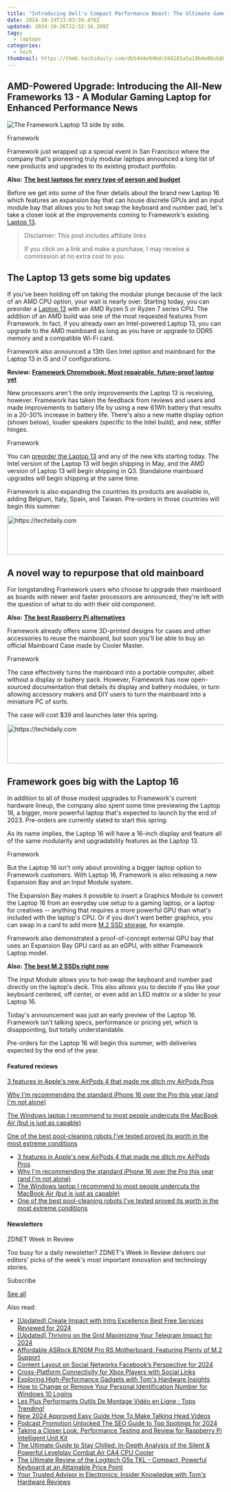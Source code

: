 ```yaml
---
title: "Introducing Dell's Compact Performance Beast: The Ultimate Gamer Laptop That Takes Workplaces by Storm"
date: 2024-10-19T23:03:59.476Z
updated: 2024-10-26T22:52:34.289Z
tags:
  - laptops
categories:
  - tech
thumbnail: https://thmb.techidaily.com/db54d4e94bdc568181a5a19bde06cb60cc627002afae7c9a75d3a396e9c852b9.JPG
---
```


## AMD-Powered Upgrade: Introducing the All-New Frameworks 13 - A Modular Gaming Laptop for Enhanced Performance  News

![The Framework Laptop 13 side by side.](https://www.zdnet.com/a/img/resize/92c0774f0ff7ec8b590771890c069a475f0d015b/2023/03/23/7450bf5e-f826-4138-ac55-fccc95d36e7f/framework-laptop-13-side-by-side.jpg?auto=webp&width=1280)

Framework

Framework just wrapped up a special event in San Francisco where the company that's pioneering truly modular laptops announced a long list of new products and upgrades to its existing product portfolio. 

**Also:** [**The best laptops for every type of person and budget**](https://www.zdnet.com/article/best-laptop/)

Before we get into some of the finer details about the brand new Laptop 16 which features an expansion bay that can house discrete GPUs and an input module bay that allows you to hot swap the keyboard and number pad, let's take a closer look at the improvements coming to Framework's existing [Laptop 13](https://frame.work/laptop-12-gen-intel). 

>  Disclaimer: This post includes affiliate links
>
>  If you click on a link and make a purchase, I may receive a commission at no extra cost to you.
>

## The Laptop 13 gets some big updates

If you've been holding off on taking the modular plunge because of the lack of an AMD CPU option, your wait is nearly over. Starting today, you can preorder a [Laptop 13](https://frame.work/laptop-12-gen-intel) with an AMD Ryzen 5 or Ryzen 7 series CPU. The addition of an AMD build was one of the most requested features from Framework. In fact, if you already own an Intel-powered Laptop 13, you can upgrade to the AMD mainboard as long as you have or upgrade to DDR5 memory and a compatible Wi-Fi card. 

Framework also announced a 13th Gen Intel option and mainboard for the Laptop 13 in i5 and i7 configurations. 

**Review:** [**Framework Chromebook: Most repairable, future-proof laptop yet**](https://www.zdnet.com/article/framework-chromebook-review-the-most-repairable-future-proof-laptop-yet/)

New processors aren't the only improvements the Laptop 13 is receiving, however. Framework has taken the feedback from reviews and users and made improvements to battery life by using a new 61Wh battery that results in a 20-30% increase in battery life. There's also a new matte display option (shown below), louder speakers (specific to the Intel build), and new, stiffer hinges. 

Framework

You can [preorder the Laptop 13](https://frame.work/marketplace) and any of the new kits starting today. The Intel version of the Laptop 13 will begin shipping in May, and the AMD version of Laptop 13 will begin shipping in Q3\. Standalone mainboard upgrades will begin shipping at the same time. 

Framework is also expanding the countries its products are available in, adding Belgium, Italy, Spain, and Taiwan. Pre-orders in those countries will begin this summer. 

<!-- affiliate ads begin -->
<a href="https://appsumo.8odi.net/c/5597632/2082532/7443" target="_top" id="2082532">
  <img src="//a.impactradius-go.com/display-ad/7443-2082532" border="0" alt="https://techidaily.com" width="728" height="90"/>
</a>
<img height="0" width="0" src="https://appsumo.8odi.net/i/5597632/2082532/7443" style="position:absolute;visibility:hidden;" border="0" />
<!-- affiliate ads end -->

## A novel way to repurpose that old mainboard

For longstanding Framework users who choose to upgrade their mainboard as boards with newer and faster processors are announced, they're left with the question of what to do with their old component. 

**Also:** [**The best Raspberry Pi alternatives**](https://www.zdnet.com/article/best-raspberry-pi-alternative/)

Framework already offers some 3D-printed designs for cases and other accessories to reuse the mainboard, but soon you'll be able to buy an official Mainboard Case made by Cooler Master. 

Framework

The case effectively turns the mainboard into a portable computer, albeit without a display or battery pack. However, Framework has now open-sourced documentation that details its display and battery modules, in turn allowing accessory makers and DIY users to turn the mainboard into a miniature PC of sorts. 

The case will cost $39 and launches later this spring. 

<!-- affiliate ads begin -->
<a href="https://appsumo.8odi.net/c/5597632/2130870/7443" target="_top" id="2130870">
  <img src="//a.impactradius-go.com/display-ad/7443-2130870" border="0" alt="https://techidaily.com" width="728" height="90"/>
</a>
<img height="0" width="0" src="https://appsumo.8odi.net/i/5597632/2130870/7443" style="position:absolute;visibility:hidden;" border="0" />
<!-- affiliate ads end -->

## Framework goes big with the Laptop 16

In addition to all of those modest upgrades to Framework's current hardware lineup, the company also spent some time previewing the Laptop 16, a bigger, more powerful laptop that's expected to launch by the end of 2023\. Pre-orders are currently slated to start this spring. 

As its name implies, the Laptop 16 will have a 16-inch display and feature all of the same modularity and upgradability features as the Laptop 13\. 

Framework

But the Laptop 16 isn't only about providing a bigger laptop option to Framework customers. With Laptop 16, Framework is also releasing a new Expansion Bay and an Input Module system. 

The Expansion Bay makes it possible to insert a Graphics Module to convert the Laptop 16 from an everyday use setup to a gaming laptop, or a laptop for creatives -- anything that requires a more powerful GPU than what's included with the laptop's CPU. Or if you don't want better graphics, you can swap in a card to add more [M.2 SSD storage](https://www.zdnet.com/article/best-m2-ssd/), for example. 

Framework also demonstrated a proof-of-concept external GPU bay that uses an Expansion Bay GPU card as an eGPU, with either Framework Laptop model. 

**Also:** [**The best M.2 SSDs right now**](https://www.zdnet.com/article/best-m2-ssd/)

The Input Module allows you to hot-swap the keyboard and number pad directly on the laptop's deck. This also allows you to decide if you like your keyboard centered, off center, or even add an LED matrix or a slider to your Laptop 16\. 

Today's announcement was just an early preview of the Laptop 16\. Framework isn't talking specs, performance or pricing yet, which is disappointing, but totally understandable. 

Pre-orders for the Laptop 16 will begin this summer, with deliveries expected by the end of the year. 

#### Featured reviews

[3 features in Apple's new AirPods 4 that made me ditch my AirPods Pros](https://www.zdnet.com/article/3-features-in-apples-new-airpods-4-that-made-me-ditch-my-airpods-pros/ "3 features in Apple's new AirPods 4 that made me ditch my AirPods Pros")

[Why I'm recommending the standard iPhone 16 over the Pro this year (and I'm not alone)](https://www.zdnet.com/article/why-im-recommending-the-standard-iphone-16-over-the-pro-this-year-and-im-not-alone/ "Why I'm recommending the standard iPhone 16 over the Pro this year (and I'm not alone)")

[The Windows laptop I recommend to most people undercuts the MacBook Air (but is just as capable)](https://www.zdnet.com/article/the-windows-laptop-i-recommend-to-most-people-undercuts-the-macbook-air-but-is-just-as-capable/ "The Windows laptop I recommend to most people undercuts the MacBook Air (but is just as capable)")

[One of the best pool-cleaning robots I've tested proved its worth in the most extreme conditions](https://www.zdnet.com/article/one-of-the-best-pool-cleaning-robots-ive-tested-is-450-off-for-prime-day/ "One of the best pool-cleaning robots I've tested proved its worth in the most extreme conditions")

* [3 features in Apple's new AirPods 4 that made me ditch my AirPods Pros](https://www.zdnet.com/article/3-features-in-apples-new-airpods-4-that-made-me-ditch-my-airpods-pros/ "3 features in Apple's new AirPods 4 that made me ditch my AirPods Pros")
* [Why I'm recommending the standard iPhone 16 over the Pro this year (and I'm not alone)](https://www.zdnet.com/article/why-im-recommending-the-standard-iphone-16-over-the-pro-this-year-and-im-not-alone/ "Why I'm recommending the standard iPhone 16 over the Pro this year (and I'm not alone)")
* [The Windows laptop I recommend to most people undercuts the MacBook Air (but is just as capable)](https://www.zdnet.com/article/the-windows-laptop-i-recommend-to-most-people-undercuts-the-macbook-air-but-is-just-as-capable/ "The Windows laptop I recommend to most people undercuts the MacBook Air (but is just as capable)")
* [One of the best pool-cleaning robots I've tested proved its worth in the most extreme conditions](https://www.zdnet.com/article/one-of-the-best-pool-cleaning-robots-ive-tested-is-450-off-for-prime-day/ "One of the best pool-cleaning robots I've tested proved its worth in the most extreme conditions")

#### Newsletters

ZDNET Week in Review

Too busy for a daily newsletter? ZDNET's Week in Review delivers our editors' picks of the week's most important innovation and technology stories.

 Subscribe

[See all](https://www.zdnet.com/newsletters/)

<ins class="adsbygoogle"
     style="display:block"
     data-ad-format="autorelaxed"
     data-ad-client="ca-pub-7571918770474297"
     data-ad-slot="1223367746"></ins>

<ins class="adsbygoogle"
     style="display:block"
     data-ad-client="ca-pub-7571918770474297"
     data-ad-slot="8358498916"
     data-ad-format="auto"
     data-full-width-responsive="true"></ins>

<span class="atpl-alsoreadstyle">Also read:</span>
<div><ul>
<li><a href="https://facebook-video-share.techidaily.com/updated-create-impact-with-intro-excellence-best-free-services-reviewed-for-2024/"><u>[Updated] Create Impact with Intro Excellence Best Free Services Reviewed for 2024</u></a></li>
<li><a href="https://fox-access.techidaily.com/updated-thriving-on-the-grid-maximizing-your-telegram-impact-for-2024/"><u>[Updated] Thriving on the Grid Maximizing Your Telegram Impact for 2024</u></a></li>
<li><a href="https://hardware-reviews.techidaily.com/affordable-asrock-b760m-pro-rs-motherboard-featuring-plenty-of-m2-support/"><u>Affordable ASRock B760M Pro RS Motherboard: Featuring Plenty of M.2 Support</u></a></li>
<li><a href="https://facebook-video-files.techidaily.com/content-layout-on-social-networks-facebooks-perspective-for-2024/"><u>Content Layout on Social Networks Facebook’s Perspective for 2024</u></a></li>
<li><a href="https://facebook.techidaily.com/cross-platform-connectivity-for-xbox-players-with-social-links/"><u>Cross-Platform Connectivity for Xbox Players with Social Links</u></a></li>
<li><a href="https://hardware-reviews.techidaily.com/exploring-high-performance-gadgets-with-toms-hardware-insights/"><u>Exploring High-Performance Gadgets with Tom's Hardware Insights</u></a></li>
<li><a href="https://techtrends.techidaily.com/how-to-change-or-remove-your-personal-identification-number-for-windows-10-logins/"><u>How to Change or Remove Your Personal Identification Number for Windows 10 Logins</u></a></li>
<li><a href="https://win-amazing.techidaily.com/les-plus-performants-outils-de-montage-video-en-ligne-tops-trending/"><u>Les Plus Performants Outils De Montage Vidéo en Ligne : Tops Trending!</u></a></li>
<li><a href="https://ai-topics.techidaily.com/new-2024-approved-easy-guide-how-to-make-talking-head-videos/"><u>New 2024 Approved Easy Guide How To Make Talking Head Videos</u></a></li>
<li><a href="https://fox-hovers.techidaily.com/podcast-promotion-unlocked-the-seo-guide-to-top-spotings-for-2024/"><u>Podcast Promotion Unlocked The SEO Guide to Top Spotings for 2024</u></a></li>
<li><a href="https://hardware-reviews.techidaily.com/taking-a-closer-look-performance-testing-and-review-for-raspberry-pi-intelligent-unit-kit/"><u>Taking a Closer Look: Performance Testing and Review for Raspberry Pi Intelligent Unit Kit</u></a></li>
<li><a href="https://hardware-reviews.techidaily.com/the-ultimate-guide-to-stay-chilled-in-depth-analysis-of-the-silent-and-powerful-levelplay-combat-air-ca4-cpu-cooler/"><u>The Ultimate Guide to Stay Chilled: In-Depth Analysis of the Silent & Powerful Levelplay Combat Air CA4 CPU Cooler</u></a></li>
<li><a href="https://hardware-reviews.techidaily.com/the-ultimate-review-of-the-logitech-g5s-tkl-compact-powerful-keyboard-at-an-attainable-price-point/"><u>The Ultimate Review of the Logitech G5s TKL - Compact, Powerful Keyboard at an Attainable Price Point</u></a></li>
<li><a href="https://hardware-reviews.techidaily.com/your-trusted-advisor-in-electronics-insider-knowledge-with-toms-hardware-reviews/"><u>Your Trusted Advisor in Electronics: Insider Knowledge with Tom's Hardware Reviews</u></a></li>
</ul></div>

